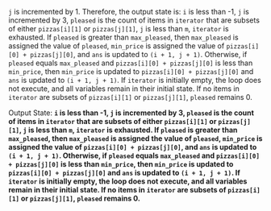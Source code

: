 `j` is incremented by 1. Therefore, the output state is: `i` is less than -1, `j` is incremented by 3, `pleased` is the count of items in `iterator` that are subsets of either `pizzas[i][1]` or `pizzas[j][1]`, `j` is less than `m`, `iterator` is exhausted. If `pleased` is greater than `max_pleased`, then `max_pleased` is assigned the value of `pleased`, `min_price` is assigned the value of `pizzas[i][0] + pizzas[j][0]`, and `ans` is updated to `(i + 1, j + 1)`. Otherwise, if `pleased` equals `max_pleased` and `pizzas[i][0] + pizzas[j][0]` is less than `min_price`, then `min_price` is updated to `pizzas[i][0] + pizzas[j][0]` and `ans` is updated to `(i + 1, j + 1)`. If `iterator` is initially empty, the loop does not execute, and all variables remain in their initial state. If no items in `iterator` are subsets of `pizzas[i][1]` or `pizzas[j][1]`, `pleased` remains 0.

Output State: **`i` is less than -1, `j` is incremented by 3, `pleased` is the count of items in `iterator` that are subsets of either `pizzas[i][1]` or `pizzas[j][1]`, `j` is less than `m`, `iterator` is exhausted. If `pleased` is greater than `max_pleased`, then `max_pleased` is assigned the value of `pleased`, `min_price` is assigned the value of `pizzas[i][0] + pizzas[j][0]`, and `ans` is updated to `(i + 1, j + 1)`. Otherwise, if `pleased` equals `max_pleased` and `pizzas[i][0] + pizzas[j][0]` is less than `min_price`, then `min_price` is updated to `pizzas[i][0] + pizzas[j][0]` and `ans` is updated to `(i + 1, j + 1)`. If `iterator` is initially empty, the loop does not execute, and all variables remain in their initial state. If no items in `iterator` are subsets of `pizzas[i][1]` or `pizzas[j][1]`, `pleased` remains 0.**